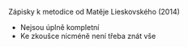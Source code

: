 Zápisky k metodice od Matěje Lieskovského (2014)
- Nejsou úplně kompletní
- Ke zkoušce nicméně není třeba znát vše

